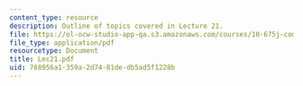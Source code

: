 ```yaml
---
content_type: resource
description: Outline of topics covered in Lecture 21.
file: https://ol-ocw-studio-app-qa.s3.amazonaws.com/courses/10-675j-computational-quantum-mechanics-of-molecular-and-extended-systems-fall-2004/768956a1359a2d7481dedb5ad5f1228b_Lec21.pdf
file_type: application/pdf
resourcetype: Document
title: Lec21.pdf
uid: 768956a1-359a-2d74-81de-db5ad5f1228b
---
```

